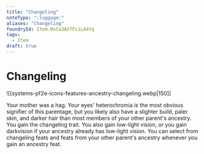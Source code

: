```yaml
---
title: "Changeling"
noteType: ":luggage:"
aliases: "Changeling"
foundryId: Item.MxCa3AX7Fs1LA4Yq
tags:
  - Item
draft: true
---
```


# Changeling
![[systems-pf2e-icons-features-ancestry-changeling.webp|150]]

Your mother was a hag. Your eyes' heterochromia is the most obvious signifier of this parentage, but you likely also have a slighter build, paler skin, and darker hair than most members of your other parent's ancestry. You gain the changeling trait. You also gain low-light vision, or you gain darkvision if your ancestry already has low-light vision. You can select from changeling feats and feats from your other parent's ancestry whenever you gain an ancestry feat.
